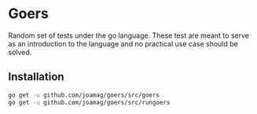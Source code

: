 # Goers

Random set of tests under the go language. These test are meant to serve as an introduction to
the language and no practical use case should be solved.

## Installation

```bash
go get -u github.com/joamag/goers/src/goers
go get -u github.com/joamag/goers/src/rungoers
```
